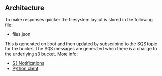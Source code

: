 





## Architecture

To make responses quicker the filesystem layout is stored in the following file:

 * files.json

This is generated on boot and then updated by subscribing to the SQS topic for the bucket. The SQS messages are generated when there is a change to the underlying s3 bucket. More info:

 * [S3 Notifications](https://docs.aws.amazon.com/AmazonS3/latest/dev/NotificationHowTo.html)
 * [Python client](https://boto3.amazonaws.com/v1/documentation/api/latest/guide/sqs-example-sending-receiving-msgs.html)
